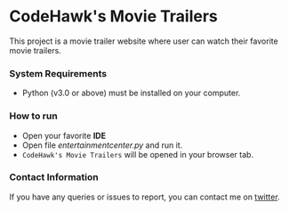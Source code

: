 # CodeHawk's Movie Trailers
This project is a movie trailer website where user can watch their favorite movie trailers.

### System Requirements
* Python (v3.0 or above) must be installed on your computer.

### How to run
* Open your favorite **IDE**
* Open file *entertainmentcenter.py* and run it.
* `CodeHawk's Movie Trailers` will be opened in your browser tab.


### Contact Information
If you have any queries or issues to report, you can contact me on [twitter](https://twitter.com/harshsahu97/).
